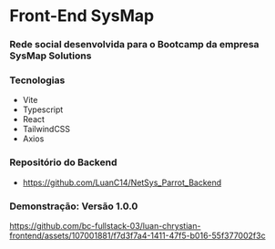 # Front-End SysMap
### Rede social desenvolvida para o Bootcamp da empresa SysMap Solutions

### Tecnologias
- Vite
- Typescript
- React
- TailwindCSS
- Axios

### Repositório do Backend
- https://github.com/LuanC14/NetSys_Parrot_Backend

### Demonstração: Versão 1.0.0
https://github.com/bc-fullstack-03/luan-chrystian-frontend/assets/107001881/f7d3f7a4-1411-47f5-b016-55f377002f3c




